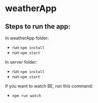 # weatherApp

## Steps to run the app:

In weatherApp folder:

- run `npm install`
- run `npm start`

In server folder:

- run `npm install`
- run `npm start`

If you want to watch BE, run this command:

- `npm run watch`
